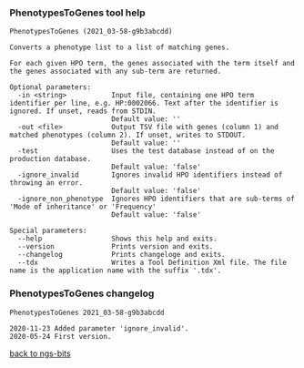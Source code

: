 ### PhenotypesToGenes tool help
	PhenotypesToGenes (2021_03-58-g9b3abcdd)
	
	Converts a phenotype list to a list of matching genes.
	
	For each given HPO term, the genes associated with the term itself and the genes associated with any sub-term are returned.
	
	Optional parameters:
	  -in <string>           Input file, containing one HPO term identifier per line, e.g. HP:0002066. Text after the identifier is ignored. If unset, reads from STDIN.
	                         Default value: ''
	  -out <file>            Output TSV file with genes (column 1) and matched phenotypes (column 2). If unset, writes to STDOUT.
	                         Default value: ''
	  -test                  Uses the test database instead of on the production database.
	                         Default value: 'false'
	  -ignore_invalid        Ignores invalid HPO identifiers instead of throwing an error.
	                         Default value: 'false'
	  -ignore_non_phenotype  Ignores HPO identifiers that are sub-terms of 'Mode of inheritance' or 'Frequency'
	                         Default value: 'false'
	
	Special parameters:
	  --help                 Shows this help and exits.
	  --version              Prints version and exits.
	  --changelog            Prints changeloge and exits.
	  --tdx                  Writes a Tool Definition Xml file. The file name is the application name with the suffix '.tdx'.
	
### PhenotypesToGenes changelog
	PhenotypesToGenes 2021_03-58-g9b3abcdd
	
	2020-11-23 Added parameter 'ignore_invalid'.
	2020-05-24 First version.
[back to ngs-bits](https://github.com/imgag/ngs-bits)